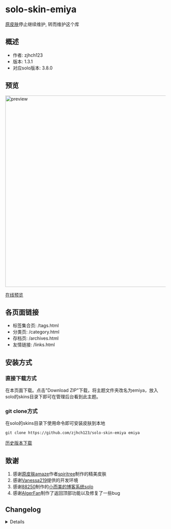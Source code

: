 # solo-skin-emiya

[原皮肤](https://github.com/zjhch123/solo-skin-amaze)停止继续维护, 转而维护这个库

## 概述

- 作者: zjhch123
- 版本: 1.3.1
- 对应solo版本: 3.8.0

## 预览

<img src="https://image.hduzplus.xyz/image/1557897716540.jpg" alt="preview" width="600">

[在线预览](https://blog.hduzplus.xyz?from=github_page)

## 各页面链接

- 标签集合页: /tags.html
- 分类页: /category.html
- 存档页: /archives.html
- 友情链接: /links.html

## 安装方式

### 直接下载方式

在本页面下载。点击"Download ZIP"下载，将主题文件夹改名为emiya，放入solo的skins目录下即可在管理后台看到此主题。

### git clone方式

在solo的skins目录下使用命令即可安装皮肤到本地

```shell
git clone https://github.com/zjhch123/solo-skin-emiya emiya
```

[历史版本下载](https://github.com/zjhch123/solo-skin-emiya/releases)

## 致谢

1. 感谢[原皮肤amaze](https://github.com/spiritree/typecho-theme-amaze)作者[spiritree](https://github.com/spiritree)制作的精美皮肤
2. 感谢[Vanessa219](https://github.com/Vanessa219)提供的开发环境
3. 感谢[88250](https://github.com/88250)制作的[小而美的博客系统solo](https://github.com/b3log/solo)
4. 感谢[AlgerFan](https://github.com/AlgerFan)制作了返回顶部功能以及修复了一些bug

## Changelog

<details>

### 1.0.0

1. 重构css/scss、js，重写部分css样式与js逻辑，删除不必要的js逻辑
2. 重构模板文件，模板更通用化
3. 遵循社区皮肤开发规范

### 1.0.1

1. 增加移动端字体大小与行间距

### 1.1.0

1. 增加文章页面分享功能 - 微博、QQ空间、微信
2. 更换头图为更清晰的图片

### 1.1.1

1. 优化在小屏手机下的样式

### 1.1.2

1. 修复文章标题在小屏手机下不换行的bug
2. 增加打zip包脚本

### 1.1.3

1. 优化在小屏手机下的样式

### 1.1.4

1. 评论模块 - 优化在小屏手机下的样式

### 1.1.5

1. 修复代码块过长导致的溢出问题

### 1.1.6

1. 优化部分样式
2. 评论mouseover事件取消，改为click显示高亮

### 1.2.0

1. 增加返回顶部功能 （感谢[AlgerFan](https://github.com/AlgerFan)
2. 增加分类页面，链接: `/category.html`
3. 增加文章目录
4. 移除默认添加的导航栏
5. 修复部分样式问题

### 1.2.1

1. 修复目录样式问题

### 1.2.2

1. 修复存档页面当某个月份文章数为0时的显示问题

### 1.2.3

1. 适配solo 3.6.7
2. 优化: 分类页面内各个分类链接在当前页面打开

### 1.3.0

1. 适配solo 3.8.0, 使用社区静态分析组件、vcomment组件
2. 优化侧边栏，删除 评论最多/访问最多 文章

### 1.3.1

1. 优化文章目录展示逻辑

</details>
